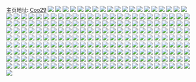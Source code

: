 主页地址: [Coo29](https://weibo.com/u/2611611535) 
![](https://wx4.sinaimg.cn/mw2000/9baa078fgy1h4z5avid0cj21o01o0e81.jpg) 
![](https://wx4.sinaimg.cn/mw2000/9baa078fgy1h4z5awrsxpj21fi1fikg2.jpg) 
![](https://wx4.sinaimg.cn/mw2000/9baa078fgy1h4z5auckaqj22c01z5b29.jpg) 
![](https://wx4.sinaimg.cn/mw2000/9baa078fgy1gx36ed5fj4j20wi0hqaek.jpg) 
![](https://wx4.sinaimg.cn/mw2000/9baa078fgy1gx36eflmepj22c0340npe.jpg) 
![](https://wx4.sinaimg.cn/mw2000/9baa078fgy1gx36ednhm0j20wh0gztd7.jpg) 
![](https://wx4.sinaimg.cn/mw2000/9baa078fgy1gx36ea47lxj214i14i4h8.jpg) 
![](https://wx4.sinaimg.cn/mw2000/9baa078fgy1gx36ec4zdlj22c03407wi.jpg) 
![](https://wx4.sinaimg.cn/mw2000/9baa078fgy1gx36eea1m4j21jf1jfnhx.jpg) 
![](https://wx4.sinaimg.cn/mw2000/9baa078fgy1gwqot5n1caj226q2wy1ky.jpg) 
![](https://wx4.sinaimg.cn/mw2000/9baa078fgy1gwqot9ogu7j22c0340u0y.jpg) 
![](https://wx4.sinaimg.cn/mw2000/9baa078fgy1gwqot7tc92j22c03401kz.jpg) 
![](https://wx4.sinaimg.cn/mw2000/9baa078fgy1gwqotb35lmj22c02c0qv6.jpg) 
![](https://wx4.sinaimg.cn/mw2000/9baa078fgy1gwqotfqhlfj22c0340u10.jpg) 
![](https://wx4.sinaimg.cn/mw2000/9baa078fgy1gwqotcsr95j22c02c01ky.jpg) 
![](https://wx4.sinaimg.cn/mw2000/002QK3sHgy1gv18fclzo7j61o02801kp02.jpg) 
![](https://wx4.sinaimg.cn/mw2000/002QK3sHgy1gv18fdzim7j61o02807wh02.jpg) 
![](https://wx4.sinaimg.cn/mw2000/9baa078fgy1gt1ccwwicej21o01o0hdt.jpg) 
![](https://wx4.sinaimg.cn/mw2000/9baa078fgy1gt1cczss1wj21ne1nekjl.jpg) 
![](https://wx4.sinaimg.cn/mw2000/9baa078fgy1gqbcwt3lfuj23402c07wl.jpg) 
![](https://wx4.sinaimg.cn/mw2000/9baa078fgy1gqbcwnkdknj225y25ye82.jpg) 
![](https://wx4.sinaimg.cn/mw2000/9baa078fgy1gqbcwpuak5j226z2xbqv5.jpg) 
![](https://wx4.sinaimg.cn/mw2000/9baa078fgy1gqbcwl2rs7j23402c0npe.jpg) 
![](https://wx4.sinaimg.cn/mw2000/9baa078fgy1gqbcwvvdd9j22c0340qv6.jpg) 
![](https://wx4.sinaimg.cn/mw2000/9baa078fgy1gqbcwzgsdlj23402c01l2.jpg) 
![](https://wx4.sinaimg.cn/mw2000/9baa078fly1gnpm685biaj20u00u0tew.jpg) 
![](https://wx4.sinaimg.cn/mw2000/9baa078fly1gnpm72txzej20v00heq9f.jpg) 
![](https://wx4.sinaimg.cn/mw2000/9baa078fly1gnpmoxvop3j20u00u0453.jpg) 
![](https://wx4.sinaimg.cn/mw2000/9baa078fly1gnpm68yqztj20u00u0n4g.jpg) 
![](https://wx4.sinaimg.cn/mw2000/9baa078fly1gnpmqdm0bpj20zk0k0jyi.jpg) 
![](https://wx4.sinaimg.cn/mw2000/9baa078fly1gnpm67ld0sj20u00u0tgs.jpg) 
![](https://wx4.sinaimg.cn/mw2000/9baa078fly1gm3y711zxjj20u00u0dna.jpg) 
![](https://wx4.sinaimg.cn/mw2000/9baa078fly1gm3y6xwxysj20u00u00yq.jpg) 
![](https://wx4.sinaimg.cn/mw2000/9baa078fly1gm3y73n4psj20u00u0gt6.jpg) 
![](https://wx4.sinaimg.cn/mw2000/9baa078fgy1glgwrq9f0bj21o01o07wi.jpg) 
![](https://wx4.sinaimg.cn/mw2000/9baa078fgy1glgwrrc2w5j21o01o07wh.jpg) 
![](https://wx4.sinaimg.cn/mw2000/9baa078fgy1gjp2w88kwdj21iz1ixe81.jpg) 
![](https://wx4.sinaimg.cn/mw2000/9baa078fly1ghuep3ikqij20u00u045i.jpg) 
![](https://wx4.sinaimg.cn/mw2000/9baa078fly1ghuep3xqbxj20u00u043u.jpg) 
![](https://wx4.sinaimg.cn/mw2000/9baa078fly1ghuep47g72j20u00u0gvr.jpg) 
![](https://wx4.sinaimg.cn/mw2000/9baa078fly1ghuep39mp8j20u00u045r.jpg) 
![](https://wx4.sinaimg.cn/mw2000/9baa078fly1ghqxalnbm5j21o01o0u0x.jpg) 
![](https://wx4.sinaimg.cn/mw2000/9baa078fly1ghqxajwfpij21hu1hub29.jpg) 
![](https://wx4.sinaimg.cn/mw2000/9baa078fgy1ggwkx4xordj22801o0x6p.jpg) 
![](https://wx4.sinaimg.cn/mw2000/9baa078fgy1ggwkx7vpkqj22c02c0b2a.jpg) 
![](https://wx4.sinaimg.cn/mw2000/9baa078fgy1ggwkx93lsyj21o01o0u0x.jpg) 
![](https://wx4.sinaimg.cn/mw2000/9baa078fgy1ggwkx6ertqj21nn1kr4pu.jpg) 
![](https://wx4.sinaimg.cn/mw2000/9baa078fgy1ggwkxbfl64j21400u045o.jpg) 
![](https://wx4.sinaimg.cn/mw2000/9baa078fgy1ggwkx2kpmcj23402c0npd.jpg) 
![](https://wx4.sinaimg.cn/mw2000/9baa078fgy1ggwkxa9wdkj22c02c0npd.jpg) 
![](https://wx4.sinaimg.cn/mw2000/9baa078fgy1ggwkxcki9aj22c02c0npe.jpg) 
![](https://wx4.sinaimg.cn/mw2000/9baa078fgy1ggwkxeau70j22c02c0b2b.jpg) 
![](https://wx4.sinaimg.cn/mw2000/9baa078fgy1ggnjer98mqj21o01o0x6p.jpg) 
![](https://wx4.sinaimg.cn/mw2000/9baa078fgy1ggnjegb5w9j20wz0wzh38.jpg) 
![](https://wx4.sinaimg.cn/mw2000/9baa078fgy1ggnjehlq5oj21o01o0x6p.jpg) 
![](https://wx4.sinaimg.cn/mw2000/9baa078fgy1ggnjele0plj22801o0x6p.jpg) 
![](https://wx4.sinaimg.cn/mw2000/9baa078fgy1ggnjepdhxhj22c02c07wk.jpg) 
![](https://wx4.sinaimg.cn/mw2000/9baa078fgy1ggnjejjzjhj22801o07wi.jpg) 
![](https://wx4.sinaimg.cn/mw2000/9baa078fgy1gg9hpm6hisj22801o0hdu.jpg) 
![](https://wx4.sinaimg.cn/mw2000/9baa078fgy1gg9hpcprjsj21400u0akj.jpg) 
![](https://wx4.sinaimg.cn/mw2000/9baa078fgy1gg9hped1l4j22801o0e82.jpg) 
![](https://wx4.sinaimg.cn/mw2000/9baa078fgy1gg9hphmucbj21400u0dl8.jpg) 
![](https://wx4.sinaimg.cn/mw2000/9baa078fgy1gg9hpg8qp8j21o0280hdu.jpg) 
![](https://wx4.sinaimg.cn/mw2000/9baa078fgy1gg9hpkesr8j23402c0b2a.jpg) 
![](https://wx4.sinaimg.cn/mw2000/9baa078fgy1gg5wdv6ba1j21o0280kjl.jpg) 
![](https://wx4.sinaimg.cn/mw2000/9baa078fgy1gg5wdwq17mj22c02c0e82.jpg) 
![](https://wx4.sinaimg.cn/mw2000/9baa078fgy1gg5wdtm6azj22c02c0hdu.jpg) 
![](https://wx4.sinaimg.cn/mw2000/9baa078fgy1gg5wdxj191j21eh1dl7wh.jpg) 
![](https://wx4.sinaimg.cn/mw2000/9baa078fgy1gfty78tvs0j20u00u0n5x.jpg) 
![](https://wx4.sinaimg.cn/mw2000/9baa078fgy1gfty7cm984j20ot0ot77b.jpg) 
![](https://wx4.sinaimg.cn/mw2000/9baa078fgy1gfty7bridrj20u0140nd3.jpg) 
![](https://wx4.sinaimg.cn/mw2000/9baa078fgy1gfty7a30w9j20u0140gwm.jpg) 
![](https://wx4.sinaimg.cn/mw2000/9baa078fly1gf7fsbk9r1j21fa1fancw.jpg) 
![](https://wx4.sinaimg.cn/mw2000/9baa078fly1gf7fsgizcnj22c02c0b2b.jpg) 
![](https://wx4.sinaimg.cn/mw2000/9baa078fgy1gelho3urt5j21fi1fie81.jpg) 
![](https://wx4.sinaimg.cn/mw2000/9baa078fgy1gelhoa4hicj22c02c0e82.jpg) 
![](https://wx4.sinaimg.cn/mw2000/9baa078fgy1gelho6ex0qj21hs1hsb29.jpg) 
![](https://wx4.sinaimg.cn/mw2000/9baa078fgy1gelhok0fu9j21k61k6b2a.jpg) 
![](https://wx4.sinaimg.cn/mw2000/9baa078fgy1gelhodzbpgj222b22bx6q.jpg) 
![](https://wx4.sinaimg.cn/mw2000/9baa078fgy1gelhonidlij22c02c0npd.jpg) 
![](https://wx4.sinaimg.cn/mw2000/9baa078fgy1ged8p6bv7tj20u20u0ahs.jpg) 
![](https://wx4.sinaimg.cn/mw2000/9baa078fgy1ged8p4wvxej20u10u0gs7.jpg) 
![](https://wx4.sinaimg.cn/mw2000/9baa078fly1gdrbibl0r1j20u00u0qbi.jpg) 
![](https://wx4.sinaimg.cn/mw2000/9baa078fly1gdkceivbftj20u00u0qbr.jpg) 
![](https://wx4.sinaimg.cn/mw2000/9baa078fly1gdkceje6kpj20u00u0ahh.jpg) 
![](https://wx4.sinaimg.cn/mw2000/9baa078fly1gdkcem3rafj20u00u0k2n.jpg) 
![](https://wx4.sinaimg.cn/mw2000/9baa078fly1gdkcekh91gj20u00u1qcz.jpg) 
![](https://wx4.sinaimg.cn/mw2000/9baa078fly1gdkcei7pvej20u00u0na0.jpg) 
![](https://wx4.sinaimg.cn/mw2000/9baa078fly1gdkcel7z7uj20u00u00z0.jpg) 
![](https://wx4.sinaimg.cn/mw2000/9baa078fly1gcycndvu01j20u00u0jze.jpg) 
![](https://wx4.sinaimg.cn/mw2000/9baa078fly1gcycnfitnqj20u013ytho.jpg) 
![](https://wx4.sinaimg.cn/mw2000/9baa078fly1gcycng4ernj20u00u00xz.jpg) 
![](https://wx4.sinaimg.cn/mw2000/9baa078fly1gcydw57452j20u0124gw7.jpg) 
![](https://wx4.sinaimg.cn/mw2000/9baa078fly1gcycnf2b5bj20u00u0wnj.jpg) 
![](https://wx4.sinaimg.cn/mw2000/9baa078fly1gcycnctc7lj20u00u0n47.jpg) 
![](https://wx4.sinaimg.cn/mw2000/9baa078fly1gcnz35jhvaj20u00u011j.jpg) 
![](https://wx4.sinaimg.cn/mw2000/9baa078fly1gcnz361nhfj20u00u07d2.jpg) 
![](https://wx4.sinaimg.cn/mw2000/9baa078fly1gcnz38ycwlj20u00u0n5w.jpg) 
![](https://wx4.sinaimg.cn/mw2000/9baa078fly1gcnz36glndj20u00u07bj.jpg) 
![](https://wx4.sinaimg.cn/mw2000/9baa078fly1gc3nzqqrg0j21080u0gtn.jpg) 
![](https://wx4.sinaimg.cn/mw2000/9baa078fly1gbo76kmna4j20k00tcn1x.jpg) 
![](https://wx4.sinaimg.cn/mw2000/9baa078fly1gbh7l39bs9j20v80uy496.jpg) 
![](https://wx4.sinaimg.cn/mw2000/9baa078fly1gbh7l49m58j21071074hh.jpg) 
![](https://wx4.sinaimg.cn/mw2000/9baa078fly1gazm29w42ij20si0jamze.jpg) 
![](https://wx4.sinaimg.cn/mw2000/9baa078fly1gas0ajkgesj21o01o04qp.jpg) 
![](https://wx4.sinaimg.cn/mw2000/9baa078fly1gas0afmwq7j21o01o0kjl.jpg) 
![](https://wx4.sinaimg.cn/mw2000/9baa078fly1gas0aijwr9j21o01o0npd.jpg) 
![](https://wx4.sinaimg.cn/mw2000/9baa078fly1gas0ace16lj21o01o0qv5.jpg) 
![](https://wx4.sinaimg.cn/mw2000/9baa078fly1gas0ah6ke6j21o01o0x6p.jpg) 
![](https://wx4.sinaimg.cn/mw2000/9baa078fly1gas0all5gyj21o01o01ky.jpg) 
![](https://wx4.sinaimg.cn/mw2000/9baa078fly1gapclri2bjj21o01o07wi.jpg) 
![](https://wx4.sinaimg.cn/mw2000/9baa078fly1gapcm1rrkuj22801o0x6q.jpg) 
![](https://wx4.sinaimg.cn/mw2000/9baa078fly1gapclkdwffj21o01o0kjm.jpg) 
![](https://wx4.sinaimg.cn/mw2000/9baa078fly1gapclz01u1j21ei1faqv5.jpg) 
![](https://wx4.sinaimg.cn/mw2000/9baa078fly1gapclwsaqhj225s2vqe86.jpg) 
![](https://wx4.sinaimg.cn/mw2000/9baa078fly1gapcm3swrgj216b1o0e82.jpg) 
![](https://wx4.sinaimg.cn/mw2000/9baa078fly1gai759rl5vj21xv1kpb29.jpg) 
![](https://wx4.sinaimg.cn/mw2000/9baa078fgy1gadrmpmo5hj22c02c07wj.jpg) 
![](https://wx4.sinaimg.cn/mw2000/9baa078fly1g9n0pa5j6kj20u018ak86.jpg) 
![](https://wx4.sinaimg.cn/mw2000/9baa078fly1g92fxlgclwj21o01o0kjl.jpg) 
![](https://wx4.sinaimg.cn/mw2000/9baa078fly1g92fxxpelpj21o01o0u0x.jpg) 
![](https://wx4.sinaimg.cn/mw2000/9baa078fly1g92fxzp9axj21o01o0kjl.jpg) 
![](https://wx4.sinaimg.cn/mw2000/9baa078fly1g92fxq3hx8j21o01o0qv5.jpg) 
![](https://wx4.sinaimg.cn/mw2000/9baa078fly1g92fxtz8a2j20l40l40yo.jpg) 
![](https://wx4.sinaimg.cn/mw2000/9baa078fly1g92fxo1ct2j21o01o0x6p.jpg) 
![](https://wx4.sinaimg.cn/mw2000/9baa078fly1g92fxw1kg1j22yo20u4qq.jpg) 
![](https://wx4.sinaimg.cn/mw2000/9baa078fly1g92fxsjbv7j21o01o0b2a.jpg) 
![](https://wx4.sinaimg.cn/mw2000/9baa078fly1g92fy3i1rrj24mo334qv8.jpg) 
![](https://wx4.sinaimg.cn/mw2000/9baa078fgy1g7pxuyozkxj21o01o0e81.jpg) 
![](https://wx4.sinaimg.cn/mw2000/9baa078fgy1g7pxwct03xj22c02c0u0x.jpg) 
![](https://wx4.sinaimg.cn/mw2000/9baa078fgy1g7pxu94f3nj21o01o07wh.jpg) 
![](https://wx4.sinaimg.cn/mw2000/9baa078fgy1g7pxwj1tegj22c02c04qq.jpg) 
![](https://wx4.sinaimg.cn/mw2000/9baa078fgy1g7pxxg4w20j22c02c04qr.jpg) 
![](https://wx4.sinaimg.cn/mw2000/9baa078fgy1g7pxu3rry8j22c02c0kjm.jpg) 
![](https://wx4.sinaimg.cn/mw2000/9baa078fgy1g7mt58krdlj22c02c0kjm.jpg) 
![](https://wx4.sinaimg.cn/mw2000/9baa078fgy1g7mt5rjmmij22c02c0b2a.jpg) 
![](https://wx4.sinaimg.cn/mw2000/9baa078fgy1g7mt5bl5p0j22c02c0x6s.jpg) 
![](https://wx4.sinaimg.cn/mw2000/9baa078fgy1g7mt5dadquj21o01o0e81.jpg) 
![](https://wx4.sinaimg.cn/mw2000/9baa078fgy1g7mt5fupe5j22c02c0u0y.jpg) 
![](https://wx4.sinaimg.cn/mw2000/9baa078fgy1g7mt5gx3o3j21ho1zk7th.jpg) 
![](https://wx4.sinaimg.cn/mw2000/9baa078fgy1g7mt5k07w7j22c02c0qv7.jpg) 
![](https://wx4.sinaimg.cn/mw2000/9baa078fgy1g7mt5mpeq8j22c02c0kjn.jpg) 
![](https://wx4.sinaimg.cn/mw2000/9baa078fgy1g7mt5ox54xj22c02c0npe.jpg) 
![](https://wx4.sinaimg.cn/mw2000/9baa078fgy1g7k66xnj4cj22c02c0qv5.jpg) 
![](https://wx4.sinaimg.cn/mw2000/9baa078fgy1g7k66ta93ij22c02c0qv7.jpg) 
![](https://wx4.sinaimg.cn/mw2000/9baa078fgy1g7k66v4951j22c02c01ky.jpg) 
![](https://wx4.sinaimg.cn/mw2000/9baa078fgy1g7k66vyrnvj22c02c0h3m.jpg) 
![](https://wx4.sinaimg.cn/mw2000/9baa078fly1g71z9523boj20no0ucwim.jpg) 
![](https://wx4.sinaimg.cn/mw2000/9baa078fgy1g5g0t9mtq7j22c02c07th.jpg) 
![](https://wx4.sinaimg.cn/mw2000/9baa078fgy1g5g0t7eqk1j216o16otra.jpg) 
![](https://wx4.sinaimg.cn/mw2000/9baa078fgy1g5g0tldf6qj22c02c01kx.jpg) 
![](https://wx4.sinaimg.cn/mw2000/9baa078fgy1g5g0tr8mccj22c02c0kjm.jpg) 
![](https://wx4.sinaimg.cn/mw2000/9baa078fgy1g5g0syjpawj22c02c0e84.jpg) 
![](https://wx4.sinaimg.cn/mw2000/9baa078fgy1g5g0txc34tj22c02c0x6q.jpg) 
![](https://wx4.sinaimg.cn/mw2000/9baa078fgy1g5g0tibj27j22c02c0e82.jpg) 
![](https://wx4.sinaimg.cn/mw2000/9baa078fgy1g5g0u1fokcj21o01o0u0x.jpg) 
![](https://wx4.sinaimg.cn/mw2000/9baa078fgy1g5g0t5mn58j22c02c0e83.jpg) 
![](https://wx4.sinaimg.cn/mw2000/9baa078fgy1g3hpqkgmk0j20u00u0gv1.jpg) 
![](https://wx4.sinaimg.cn/mw2000/9baa078fgy1g3hpqoucwyj21400u0n51.jpg) 
![](https://wx4.sinaimg.cn/mw2000/9baa078fgy1g3hpqj7aamj20u00u0wk5.jpg) 
![](https://wx4.sinaimg.cn/mw2000/9baa078fgy1g3hpqnjtaaj20u00u0gsp.jpg) 
![](https://wx4.sinaimg.cn/mw2000/9baa078fgy1g3hpqpbpcxj20u00u0q61.jpg) 
![](https://wx4.sinaimg.cn/mw2000/9baa078fgy1g3hpqo6dzej20u00vcajt.jpg) 
![](https://wx4.sinaimg.cn/mw2000/9baa078fgy1g0e3kyuc4fj20u00u0jy0.jpg) 
![](https://wx4.sinaimg.cn/mw2000/9baa078fgy1g0e3kzlj33j20u00u0ahy.jpg) 
![](https://wx4.sinaimg.cn/mw2000/9baa078fgy1g0e3l00intj20u00u0tiy.jpg) 
![](https://wx4.sinaimg.cn/mw2000/9baa078fgy1g0e3ky3d9ej20u00u0jzt.jpg) 
![](https://wx4.sinaimg.cn/mw2000/9baa078fgy1g0e3l0arcdj20u00u0tgz.jpg) 
![](https://wx4.sinaimg.cn/mw2000/9baa078fgy1g0e3l0ju4kj20u00u010d.jpg) 
![](https://wx4.sinaimg.cn/mw2000/9baa078fly1fzdyd9syk5j20u00u0q90.jpg) 
![](https://wx4.sinaimg.cn/mw2000/9baa078fly1fzdydad8x7j20u00u0q9w.jpg) 
![](https://wx4.sinaimg.cn/mw2000/9baa078fly1fzdydb15rtj21hc0u04aq.jpg) 
![](https://wx4.sinaimg.cn/mw2000/9baa078fly1fzdydbc718j20u00u0420.jpg) 
![](https://wx4.sinaimg.cn/mw2000/9baa078fly1fzdydbpadsj20u00u00yv.jpg) 
![](https://wx4.sinaimg.cn/mw2000/9baa078fly1fzdyd967ygj20u00u0wmj.jpg) 
![](https://wx4.sinaimg.cn/mw2000/9baa078fgy1fy8mna7rpuj20qo0qotdd.jpg) 
![](https://wx4.sinaimg.cn/mw2000/9baa078fgy1fy8mn9uxoyj20qo0qojwg.jpg) 
![](https://wx4.sinaimg.cn/mw2000/9baa078fgy1fy8mnai8soj20qo0qo795.jpg) 
![](https://wx4.sinaimg.cn/mw2000/9baa078fgy1fy8mnbomhzj20zl0qogt1.jpg) 
![](https://wx4.sinaimg.cn/mw2000/9baa078fgy1fy8mnba8xdj20qo0qojw0.jpg) 
![](https://wx4.sinaimg.cn/mw2000/9baa078fgy1fy8mnawpbvj20zi0qp45e.jpg) 
![](https://wx4.sinaimg.cn/mw2000/9baa078fgy1fy8mncl417j20qo0qojxz.jpg) 
![](https://wx4.sinaimg.cn/mw2000/9baa078fgy1fy8mnc3377j20qo0sy7a5.jpg) 
![](https://wx4.sinaimg.cn/mw2000/9baa078fgy1fy8mnd8p6zj20qo0qo44x.jpg) 
![](https://wx4.sinaimg.cn/mw2000/9baa078fly1ftz7lch9u4j22c02c07wk.jpg) 
![](https://wx4.sinaimg.cn/mw2000/9baa078fly1ftz7mafh1bj22c02c0npf.jpg) 
![](https://wx4.sinaimg.cn/mw2000/9baa078fly1ftz7lnxl8tj22c02c04qp.jpg) 
![](https://wx4.sinaimg.cn/mw2000/9baa078fly1ftz7lekh9qj22c02c04qq.jpg) 
![](https://wx4.sinaimg.cn/mw2000/9baa078fly1ftz7o7ly2fj22c02c04qr.jpg) 
![](https://wx4.sinaimg.cn/mw2000/9baa078fly1ftz7kzmzr0j22c02c0b2b.jpg) 
![](https://wx4.sinaimg.cn/mw2000/9baa078fly1ftz7lg4vjdj22c02c07wi.jpg) 
![](https://wx4.sinaimg.cn/mw2000/9baa078fly1ftz7miijd0j22c02c0hdu.jpg) 
![](https://wx4.sinaimg.cn/mw2000/9baa078fly1ftz7pbdhw1j22c02c0b2a.jpg) 
![](https://wx4.sinaimg.cn/mw2000/9baa078fgy1ftvost9mquj22c02c0x6q.jpg) 
![](https://wx4.sinaimg.cn/mw2000/9baa078fgy1ftvosz1jsuj22c02c01kz.jpg) 
![](https://wx4.sinaimg.cn/mw2000/9baa078fgy1ftvot753ucj22c02c01kz.jpg) 
![](https://wx4.sinaimg.cn/mw2000/9baa078fgy1ftvota8p7dj22c02c0x6p.jpg) 
![](https://wx4.sinaimg.cn/mw2000/9baa078fgy1ftvotfxp20j22c02c04qq.jpg) 
![](https://wx4.sinaimg.cn/mw2000/9baa078fgy1ftvosqr4yzj22c02c0e82.jpg) 
![](https://wx4.sinaimg.cn/mw2000/9baa078fgy1ftvotp6znzj224w2c0u0y.jpg) 
![](https://wx4.sinaimg.cn/mw2000/9baa078fgy1ftvotmibbmj22c02c0e82.jpg) 
![](https://wx4.sinaimg.cn/mw2000/9baa078fgy1ftvotjs58fj22c02c0u0y.jpg) 
![](https://wx4.sinaimg.cn/mw2000/9baa078fgy1fthbpizz1bj21jk1jk1kz.jpg) 
![](https://wx4.sinaimg.cn/mw2000/9baa078fgy1fthbps6hxtj21jk1jknpf.jpg) 
![](https://wx4.sinaimg.cn/mw2000/9baa078fgy1fthbpw4j3lj21z41hc7wk.jpg) 
![](https://wx4.sinaimg.cn/mw2000/9baa078fgy1fthbpfi3mdj20zk0ynqi0.jpg) 
![](https://wx4.sinaimg.cn/mw2000/9baa078fgy1fthbpnis4mj21jk1jk4qs.jpg) 
![](https://wx4.sinaimg.cn/mw2000/9baa078fgy1fthbpxy3b9j21jk1jke81.jpg) 
![](https://wx4.sinaimg.cn/mw2000/9baa078fgy1fthbq0hye2j22c02c0npd.jpg) 
![](https://wx4.sinaimg.cn/mw2000/9baa078fgy1fthbq32jg5j22c02c01ig.jpg) 
![](https://wx4.sinaimg.cn/mw2000/9baa078fgy1fthbq4zjqaj21o01o0kjl.jpg) 
![](https://wx4.sinaimg.cn/mw2000/9baa078fgy1fsu52dlzesj20zk0qqb29.jpg) 
![](https://wx4.sinaimg.cn/mw2000/9baa078fgy1fsu52ayu49j20zk0k01fe.jpg) 
![](https://wx4.sinaimg.cn/mw2000/9baa078fgy1fsu528rjayj20zk0zkx6p.jpg) 
![](https://wx4.sinaimg.cn/mw2000/9baa078fgy1fsu52fuxcfj20k00pcaby.jpg) 
![](https://wx4.sinaimg.cn/mw2000/9baa078fgy1fsu52gi67gj20k00e542z.jpg) 
![](https://wx4.sinaimg.cn/mw2000/9baa078fgy1fsu52kj0etj22c02c07wi.jpg) 
![](https://wx4.sinaimg.cn/mw2000/9baa078fgy1fsu52rrtjkj22c02c0h5d.jpg) 
![](https://wx4.sinaimg.cn/mw2000/9baa078fgy1fsu52euguoj20kw11xx0k.jpg) 
![](https://wx4.sinaimg.cn/mw2000/9baa078fgy1fsu52pj74kj23402c0u0y.jpg) 
